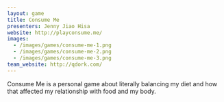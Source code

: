 ```yaml
---
layout: game
title: Consume Me
presenters: Jenny Jiao Hisa
website: http://playconsume.me/
images:
  - /images/games/consume-me-1.png
  - /images/games/consume-me-2.png
  - /images/games/consume-me-3.png
team_website: http://qdork.com/
---
```

Consume Me is a personal game about literally balancing my diet and how that affected my relationship with food and my body.

